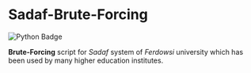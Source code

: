 # Sadaf-Brute-Forcing

![Python Badge](https://alibahaari.github.io/Badge/Python.png)

**Brute-Forcing** script for *Sadaf* system of *Ferdowsi* university which has been used by many higher education institutes.

